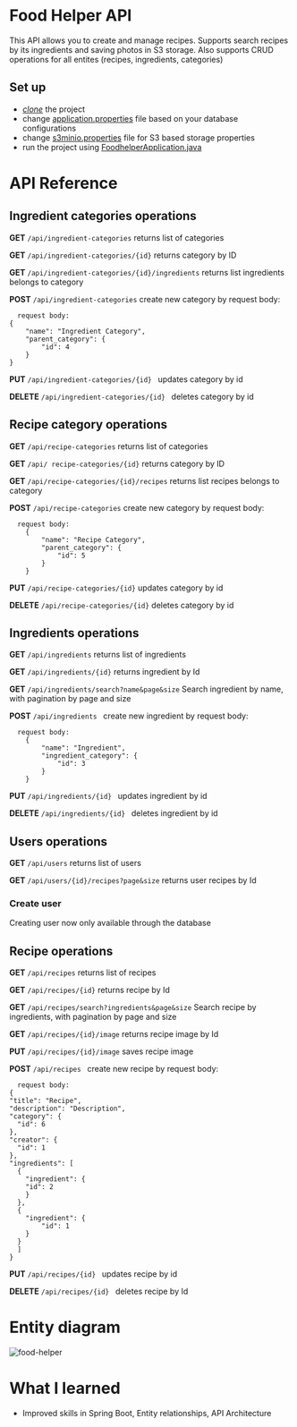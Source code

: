 # Food Helper API
This API allows you to create and manage recipes. Supports search recipes by its ingredients and saving photos in S3 storage.
Also supports CRUD operations for all entites (recipes, ingredients, categories)

## Set up 
- [*clone*](https://github.com/HUNT-ER/food-helper.git) the project
- change [application.properties](src/main/resources/application.properties) file based on your database configurations
- change [s3minio.properties](src/main/resources/s3minio.properties.origin) file for S3 based storage properties
- run the project using [FoodhelperApplication.java](src/main/java/com/boldyrev/foodhelper/FoodhelperApplication.java) 

# API Reference 

## Ingredient categories operations

**GET** `/api/ingredient-categories`
  returns list of categories

**GET** `/api/ingredient-categories/{id}`
  returns category by ID

**GET** `/api/ingredient-categories/{id}/ingredients`
  returns list ingredients belongs to category

**POST** `/api/ingredient-categories`
  create new category by request body:
```agsl
  request body:
{
    "name": "Ingredient Category",
    "parent_category": {
        "id": 4    
    }
}
```

**PUT** `/api/ingredient-categories/{id} `
updates category by id

**DELETE** `/api/ingredient-categories/{id} `
deletes category by id


## Recipe category operations

**GET** `/api/recipe-categories`
  returns list of categories

**GET** `/api/ recipe-categories/{id}`
  returns category by ID

**GET** `/api/recipe-categories/{id}/recipes`
  returns list recipes belongs to category

**POST** `/api/recipe-categories`
  create new category by request body:
```agsl
  request body:
    {
        "name": "Recipe Category",
        "parent_category": {
            "id": 5    
        }
    }
```

**PUT** `/api/recipe-categories/{id}`
updates category by id

**DELETE** `/api/recipe-categories/{id}`
deletes category by id


## Ingredients operations

**GET** `/api/ingredients`
  returns list of ingredients

**GET** `/api/ingredients/{id}`
  returns ingredient by Id

**GET** `/api/ingredients/search?name&page&size`
Search ingredient by name, with pagination by page and size

**POST** `/api/ingredients `
  create new ingredient by request body:
```agsl
  request body:
    {
        "name": "Ingredient",
        "ingredient_category": {
            "id": 3
        }
    }
```

**PUT** `/api/ingredients/{id} `
updates ingredient by id

**DELETE** `/api/ingredients/{id} `
deletes ingredient by id


## Users operations
**GET** `/api/users`
  returns list of users

**GET** `/api/users/{id}/recipes?page&size`
  returns user recipes by Id

### Create user
Creating user now only available through the database

## Recipe operations
**GET** `/api/recipes`
  returns list of recipes

**GET** `/api/recipes/{id}`
  returns recipe by Id

**GET** `/api/recipes/search?ingredients&page&size`
Search recipe by ingredients, with pagination by page and size

**GET** `/api/recipes/{id}/image`
  returns recipe image by Id

**PUT** `/api/recipes/{id}/image`
  saves recipe image

**POST** `/api/recipes `
  create new recipe by request body:
```agsl
  request body:
{
"title": "Recipe",
"description": "Description",
"category": {
  "id": 6
},
"creator": {
  "id": 1
},
"ingredients": [
  {
    "ingredient": {
    "id": 2
    }
  },
  {
    "ingredient": {
        "id": 1
    }
  }
  ]
}
```

**PUT** `/api/recipes/{id} `
updates recipe by id

**DELETE** `/api/recipes/{id} `
deletes recipe by Id


# Entity diagram
![food-helper](https://github.com/HUNT-ER/food-helper/assets/38404914/4d26bebb-71fc-4e49-b3a3-9533d66142a4)

# What I learned
- Improved skills in Spring Boot, Entity relationships, API Architecture
